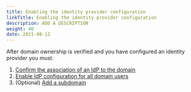 ```yaml
---
title: Enabling the identity provider configuration
linkTitle: Enabling the identity provider configuration
description: ADD A DESCRIPTION
weight: 40
date: 2021-08-12
---
```


After domain ownership is verified and you have configured an identity provider you must:

1. [Confirm the association of an IdP to the domain](/docs/management_guide/configuring_and_managing_identity_providers_idps/enabling_the_identity_provider_configuration/confirming_the_association_of_an_idp_to_the_domain/)
2. [Enable IdP configuration for all domain users](/docs/management_guide/configuring_and_managing_identity_providers_idps/enabling_the_identity_provider_configuration/enabling_idp_configuration_for_all_domain_users/)
3. (Optional) [Add a subdomain](/docs/management_guide/configuring_and_managing_identity_providers_idps/managing_domains/adding_a_subdomain/)
